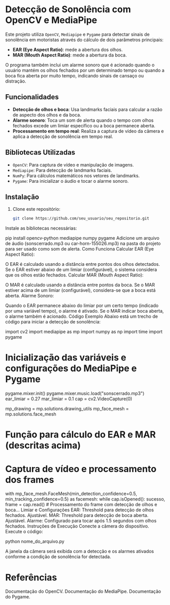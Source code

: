 # Detecção de Sonolência com OpenCV e MediaPipe

Este projeto utiliza `OpenCV`, `Mediapipe` e `Pygame` para detectar sinais de sonolência em motoristas através do cálculo de dois parâmetros principais:
- **EAR (Eye Aspect Ratio)**: mede a abertura dos olhos.
- **MAR (Mouth Aspect Ratio)**: mede a abertura da boca.

O programa também inclui um alarme sonoro que é acionado quando o usuário mantém os olhos fechados por um determinado tempo ou quando a boca fica aberta por muito tempo, indicando sinais de cansaço ou distração.

## Funcionalidades

- **Detecção de olhos e boca**: Usa landmarks faciais para calcular a razão de aspecto dos olhos e da boca.
- **Alarme sonoro**: Toca um som de alerta quando o tempo com olhos fechados excede um limiar específico ou a boca permanece aberta.
- **Processamento em tempo real**: Realiza a captura de vídeo da câmera e aplica a detecção de sonolência em tempo real.

## Bibliotecas Utilizadas

- `OpenCV`: Para captura de vídeo e manipulação de imagens.
- `Mediapipe`: Para detecção de landmarks faciais.
- `NumPy`: Para cálculos matemáticos nos vetores de landmarks.
- `Pygame`: Para inicializar o áudio e tocar o alarme sonoro.

## Instalação

1. Clone este repositório:
   ```bash
   git clone https://github.com/seu_usuario/seu_repositorio.git
Instale as bibliotecas necessárias:

pip install opencv-python mediapipe numpy pygame
Adicione um arquivo de áudio (sonscerrado.mp3 ou car-horn-155026.mp3) na pasta do projeto para ser usado como som de alerta.
Como Funciona
Calcular EAR (Eye Aspect Ratio):

O EAR é calculado usando a distância entre pontos dos olhos detectados.
Se o EAR estiver abaixo de um limiar (configurável), o sistema considera que os olhos estão fechados.
Calcular MAR (Mouth Aspect Ratio):

O MAR é calculado usando a distância entre pontos da boca.
Se o MAR estiver acima de um limiar (configurável), considera-se que a boca está aberta.
Alarme Sonoro:

Quando o EAR permanece abaixo do limiar por um certo tempo (indicado por uma variável tempo), o alarme é ativado.
Se o MAR indicar boca aberta, o alarme também é acionado.
Código Exemplo
Abaixo está um trecho de código para iniciar a detecção de sonolência:


import cv2
import mediapipe as mp
import numpy as np
import time
import pygame

# Inicialização das variáveis e configurações do MediaPipe e Pygame
pygame.mixer.init()
pygame.mixer.music.load("sonscerrado.mp3")
ear_limiar = 0.27
mar_limiar = 0.1
cap = cv2.VideoCapture(0)

mp_drawing = mp.solutions.drawing_utils
mp_face_mesh = mp.solutions.face_mesh

# Função para cálculo do EAR e MAR (descritas acima)

# Captura de vídeo e processamento dos frames
with mp_face_mesh.FaceMesh(min_detection_confidence=0.5, min_tracking_confidence=0.5) as facemesh:
    while cap.isOpened():
        sucesso, frame = cap.read()
        # Processamento do frame com detecção de olhos e boca...
Limiar e Configurações
EAR: Threshold para detecção de olhos fechados. Ajustável.
MAR: Threshold para detecção de boca aberta. Ajustável.
Alarme: Configurado para tocar após 1.5 segundos com olhos fechados.
Instruções de Execução
Conecte a câmera do dispositivo.
Execute o código:

python nome_do_arquivo.py

A janela da câmera será exibida com a detecção e os alarmes ativados conforme a condição de sonolência for detectada.

# Referências
Documentação do OpenCV.
Documentação do MediaPipe.
Documentação do Pygame.

